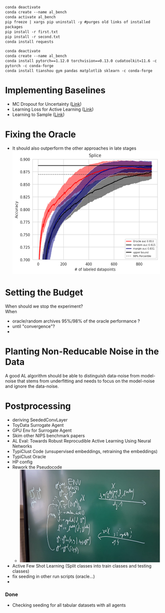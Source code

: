 ```commandline
conda deactivate
conda create --name al_bench
conda activate al_bench
pip freeze | xargs pip uninstall -y #purges old links of installed packages
pip install -r first.txt
pip install -r second.txt
conda install requests
```

```commandline
conda deactivate
conda create --name al_bench
conda install pytorch==1.12.0 torchvision==0.13.0 cudatoolkit=11.6 -c pytorch -c conda-forge
conda install tianshou gym pandas matplotlib sklearn -c conda-forge
```

# Implementing Baselines
- MC Dropout for Uncertainty ([Link](https://openaccess.thecvf.com/content_cvpr_2018/papers/Beluch_The_Power_of_CVPR_2018_paper.pdf))
- Learning Loss for Active Learning ([Link](https://openaccess.thecvf.com/content_CVPR_2019/papers/Yoo_Learning_Loss_for_Active_Learning_CVPR_2019_paper.pdf))
- Learning to Sample ([Link](https://arxiv.org/pdf/1909.03585.pdf))

# Fixing the Oracle 
- It should also outperform the other approaches in late stages
  <img height="400" src="img/oracle_performance.png" width="500"/>

# Setting the Budget
When should we stop the experiment? \
When
- oracle/random archives 95%/98% of the oracle performance ?
- until "convergence"?
- 

# Planting Non-Reducable Noise in the Data
A good AL algorithm should be able to distinguish data-noise from model-noise that stems from underfitting and needs to focus on the model-noise and ignore the data-noise.


# Postprocessing
- deriving SeededConvLayer
- ToyData Surrogate Agent
- GPU Env for Surrogate Agent
- Skim other NIPS benchmark papers
- AL Eval: Towards Robust Reprocudible Active Learning Using Neural Networks
- TypiClust Code (unsupervised embeddings, retraining the embeddings)
- TypiClust Oracle
- HP config
- Rework the Pseudocode
  - <img height="300" src="img/tmp.jpeg" width="500"/>
- Active Few Shot Learning (Split classes into train classes and testing classes)
- fix seeding in other run scripts (oracle...)
- 
### Done
- Checking seeding for all tabular datasets with all agents
